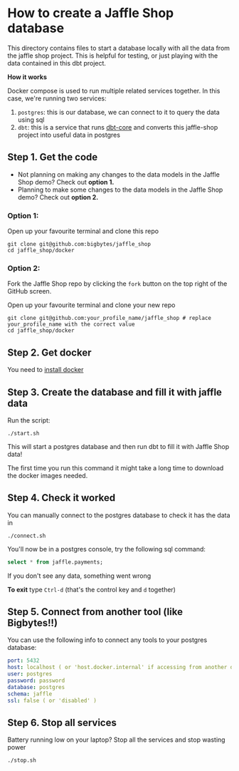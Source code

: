 # How to create a Jaffle Shop database

This directory contains files to start a database locally with all the data from the jaffle shop project.
This is helpful for testing, or just playing with the data contained in this dbt project.

**How it works**

Docker compose is used to run multiple related services together. In this case, we're running two services:

1. `postgres`: this is our database, we can connect to it to query the data using sql
2. `dbt`: this is a service that runs [dbt-core](https://github.com/dbt-labs/dbt-core) and converts this jaffle-shop project into useful data in postgres


## Step 1. Get the code

- Not planning on making any changes to the data models in the Jaffle Shop demo? Check out **option 1.**
- Planning to make some changes to the data models in the Jaffle Shop demo? Check out **option 2.**

### Option 1:
Open up your favourite terminal and clone this repo

```shell
git clone git@github.com:bigbytes/jaffle_shop
cd jaffle_shop/docker
```

### Option 2:
Fork the Jaffle Shop repo by clicking the `fork` button on the top right of the GitHub screen. 

Open up your favourite terminal and clone your new repo

```shell
git clone git@github.com:your_profile_name/jaffle_shop # replace your_profile_name with the correct value
cd jaffle_shop/docker
```


## Step 2. Get docker

You need to [install docker](https://docs.docker.com/get-docker/)

## Step 3. Create the database and fill it with jaffle data

Run the script:

```shell
./start.sh
```

This will start a postgres database and then run dbt to fill it with Jaffle Shop data!

The first time you run this command it might take a long time to download the docker images needed.

## Step 4. Check it worked

You can manually connect to the postgres database to check it has the data in

```shell
./connect.sh
```

You'll now be in a postgres console, try the following sql command:

```sql
select * from jaffle.payments;
```

If you don't see any data, something went wrong

**To exit** type `Ctrl-d` (that's the control key and `d` together)

## Step 5. Connect from another tool (like Bigbytes!!)

You can use the following info to connect any tools to your postgres database:

```yaml
port: 5432
host: localhost ( or 'host.docker.internal' if accessing from another docker container )
user: postgres
password: password
database: postgres
schema: jaffle
ssl: false ( or 'disabled' )
```

## Step 6. Stop all services

Battery running low on your laptop? Stop all the services and stop wasting power

```shell
./stop.sh
```


